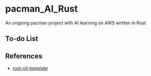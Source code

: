 # pacman_AI_Rust
An ongoing pacman project with AI learning on AWS written in Rust

## To-do List


## References

* [rust-cli-template](https://github.com/kbknapp/rust-cli-template)
